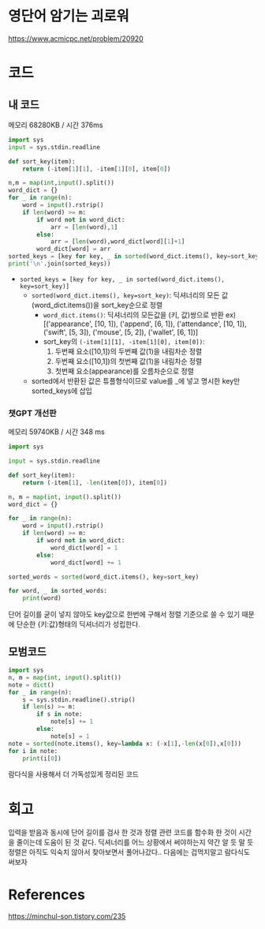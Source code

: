 # 영단어 암기는 괴로워

https://www.acmicpc.net/problem/20920

# 코드

## 내 코드

메모리 68280KB / 시간 376ms

```python
import sys
input = sys.stdin.readline

def sort_key(item):
    return (-item[1][1], -item[1][0], item[0])

n,m = map(int,input().split())
word_dict = {}
for _ in range(n):
    word = input().rstrip()
    if len(word) >= m:
        if word not in word_dict:
            arr = [len(word),1]
        else:
            arr = [len(word),word_dict[word][1]+1]
        word_dict[word] = arr
sorted_keys = [key for key, _ in sorted(word_dict.items(), key=sort_key)]
print('\n'.join(sorted_keys))
```

- `sorted_keys = [key for key, _ in sorted(word_dict.items(), key=sort_key)]`
  - `sorted(word_dict.items(), key=sort_key)`: 딕셔너리의 모든 값(word_dict.items())을 sort_key순으로 정렬 
    - `word_dict.items()`: 딕셔너리의 모든값을 (키, 값)쌍으로 반환 ex)[('appearance', [10, 1]), ('append', [6, 1]), ('attendance', [10, 1]), ('swift', [5, 3]), ('mouse', [5, 2]), ('wallet', [6, 1])]
    - sort_key의 `(-item[1][1], -item[1][0], item[0])`:
      1) 두번째 요소([10,1])의 두번째 값(1)을 내림차순 정렬
      2) 두번째 요소([10,1])의 첫번째 값(1)을 내림차순 정렬
      3) 첫번째 요소(appearance)를 오름차순으로 정렬
  - sorted에서 반환된 값은 튜플형식이므로 value를 _에 넣고 명시한 key만 sorted_keys에 삽입

### 챗GPT 개선판

메모리 59740KB / 시간 348 ms

```python
import sys

input = sys.stdin.readline

def sort_key(item):
    return (-item[1], -len(item[0]), item[0])

n, m = map(int, input().split())
word_dict = {}

for _ in range(n):
    word = input().rstrip()
    if len(word) >= m:
        if word not in word_dict:
            word_dict[word] = 1
        else:
            word_dict[word] += 1

sorted_words = sorted(word_dict.items(), key=sort_key)

for word, _ in sorted_words:
    print(word)
```

단어 길이를 굳이 넣지 않아도 key값으로 한번에 구해서 정렬 기준으로 쓸 수 있기 때문에 단순한 {키:값}형태의 딕셔너리가 성립한다.

## 모범코드

```python
import sys
n, m = map(int, input().split())
note = dict()
for _ in range(n):
    s = sys.stdin.readline().strip()
    if len(s) >= m:
        if s in note:
            note[s] += 1
        else:
            note[s] = 1
note = sorted(note.items(), key=lambda x: (-x[1],-len(x[0]),x[0]))
for i in note:
    print(i[0])
```

람다식을 사용해서 더 가독성있게 정리된 코드

# 회고

입력을 받음과 동시에 단어 길이를 검사 한 것과 정렬 관련 코드를 함수화 한 것이 시간을 줄이는데 도움이 된 것 같다.
딕셔너리를 어느 상황에서 써야하는지 약간 알 듯 말 듯
정렬은 아직도 익숙치 않아서 찾아보면서 풀어나갔다..
다음에는 겁먹지말고 람다식도 써보자

# References

https://minchul-son.tistory.com/235
